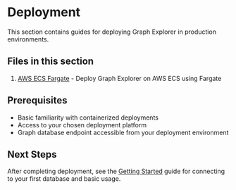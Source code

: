 # Deployment

This section contains guides for deploying Graph Explorer in production
environments.

## Files in this section

1. [AWS ECS Fargate](aws-ecs-fargate.md) - Deploy Graph Explorer on AWS ECS
   using Fargate

## Prerequisites

- Basic familiarity with containerized deployments
- Access to your chosen deployment platform
- Graph database endpoint accessible from your deployment environment

## Next Steps

After completing deployment, see the [Getting Started](../getting-started/)
guide for connecting to your first database and basic usage.
